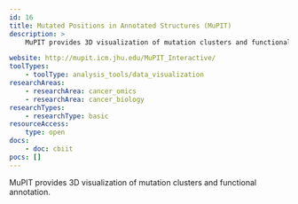 ```yaml
---
id: 16
title: Mutated Positions in Annotated Structures (MuPIT)
description: >
    MuPIT provides 3D visualization of mutation clusters and functional annotation.

website: http://mupit.icm.jhu.edu/MuPIT_Interactive/
toolTypes:
    - toolType: analysis_tools/data_visualization
researchAreas:
    - researchArea: cancer_omics
    - researchArea: cancer_biology
researchTypes:
    - researchType: basic
resourceAccess:
    type: open
docs:
    - doc: cbiit
pocs: []        
---
```

MuPIT provides 3D visualization of mutation clusters and functional annotation.

